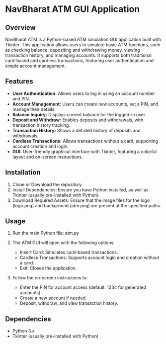 # NavBharat ATM GUI Application
## Overview
NavBharat ATM is a Python-based ATM simulation GUI application built with Tkinter. This application allows users to simulate basic ATM functions, such as checking balance, depositing and withdrawing money, viewing transaction history, and managing accounts. It supports both traditional card-based and cardless transactions, featuring user authentication and simple account management.

## Features
* __User Authentication:__ Allows users to log in using an account number and PIN.
* __Account Management:__ Users can create new accounts, set a PIN, and manage their details.
* __Balance Inquiry:__ Displays current balance for the logged-in user.
* __Deposit and Withdraw:__ Enables deposits and withdrawals, with transaction history tracking.
* __Transaction History:__ Shows a detailed history of deposits and withdrawals.
* __Cardless Transactions:__ Allows transactions without a card, supporting account creation and login.
* __GUI:__ User-friendly graphical interface with Tkinter, featuring a colorful layout and on-screen instructions.

## Installation
1. Clone or Download the repository.
2. Install Dependencies: Ensure you have Python installed, as well as Tkinter (usually pre-installed with Python).
3. Download Required Assets: Ensure that the image files for the logo (logo.png) and background (atm.png) are present at the specified paths.
  
## Usage
1. Run the main Python file:
    atm.py

2. The ATM GUI will open with the following options:
    * Insert Card: Simulates card-based transactions.
    * Cardless Transactions: Supports account login and creation without a card.
    * Exit: Closes the application.

3. Follow the on-screen instructions to:
    * Enter the PIN for account access (default: 1234 for generated accounts).
    * Create a new account if needed.
    * Deposit, withdraw, and view transaction history.

## Dependencies
* Python 3.x
* Tkinter (usually pre-installed with Python)
